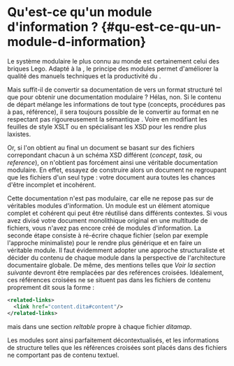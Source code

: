 # Qu\'est-ce qu\'un module d\'information ? {#qu-est-ce-qu-un-module-d-information}

Le système modulaire le plus connu au monde est certainement celui des
briques Lego. Adapté à la , le principe des modules permet d\'améliorer
la qualité des manuels techniques et la productivité du .

Mais suffit-il de convertir sa documentation de vers un format structuré
tel que pour obtenir une documentation modulaire ? Hélas, non. Si le
contenu de départ mélange les informations de tout type (concepts,
procédures pas à pas, référence), il sera toujours possible de le
convertir au format en ne respectant pas rigoureusement la sémantique .
Voire en modifiant les feuilles de style XSLT ou en spécialisant les XSD
pour les rendre plus laxistes.

Or, si l\'on obtient au final un document se basant sur des fichiers
correpondant chacun à un schéma XSD différent (*concept*, *task*, ou
*reference*), on n\'obtient pas forcément ainsi une véritable
documentation modulaire. En effet, essayez de construire alors un
document ne regroupant que les fichiers d\'un seul type : votre document
aura toutes les chances d\'être incomplet et incohérent.

Cette documentation n\'est pas modulaire, car elle ne repose pas sur de
véritables modules d\'information. Un module est un élément atomique
complet et cohérent qui peut être réutilisé dans différents contextes.
Si vous avez divisé votre document monolithique original en une
multitude de fichiers, vous n\'avez pas encore créé de modules
d\'information. La seconde étape consiste à ré-écrire chaque fichier
(selon par exemple l\'approche minimaliste) pour le rendre plus
générique et en faire un véritable module. Il faut évidemment adopter
une approche structuraliste et décider du contenu de chaque module dans
la perspective de l\'architecture documentaire globale. De même, des
mentions telles que *Voir la section suivante* devront être remplacées
par des reférences croisées. Idéalement, ces références croisées ne se
situent pas dans les fichiers de contenu proprement dit sous la forme :

``` xml
<related-links>
  <link href="content.dita#content"/>
</related-links>
```

mais dans une section *reltable* propre à chaque fichier *ditamap*.

Les modules sont ainsi parfaitement décontextualisés, et les
informations de structure telles que les références croisées sont placés
dans des fichiers ne comportant pas de contenu textuel.

